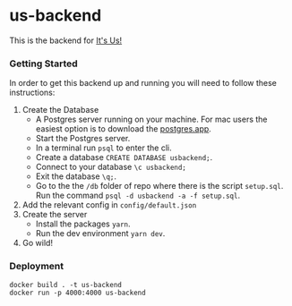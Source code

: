 # us-backend
This is the backend for [It's Us!](http://itsus.app)

### Getting Started
In order to get this backend up and running you will need to follow these instructions:

1. Create the Database
    * A Postgres server running on your machine.
For mac users the easiest option is to download the [postgres.app](https://postgresapp.com/downloads.html).
    * Start the Postgres server.
    * In a terminal run `psql` to enter the cli.
    * Create a database `CREATE DATABASE usbackend;`.
    * Connect to your database `\c usbackend;`
    * Exit the database `\q;`.
    * Go to the the `/db` folder of repo where there is the script `setup.sql`. Run the command `psql -d usbackend -a -f setup.sql`.
2. Add the relevant config in `config/default.json`
3. Create the server
    * Install the packages `yarn`.
    * Run the dev environment `yarn dev`.
4. Go wild!

### Deployment

```
docker build . -t us-backend
docker run -p 4000:4000 us-backend
```
